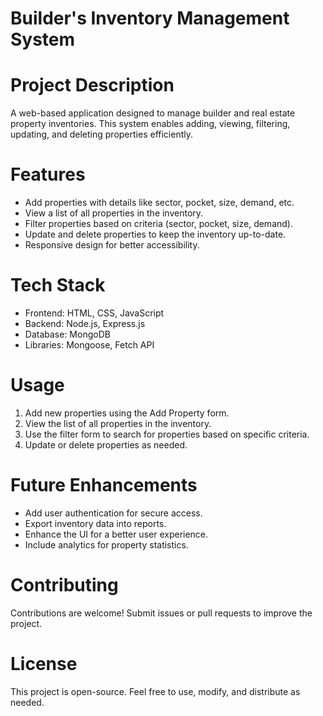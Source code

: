 # Builder's Inventory Management System

# Project Description
A web-based application designed to manage builder and real estate property inventories.
This system enables adding, viewing, filtering, updating, and deleting properties efficiently.

# Features
- Add properties with details like sector, pocket, size, demand, etc.
- View a list of all properties in the inventory.
- Filter properties based on criteria (sector, pocket, size, demand).
- Update and delete properties to keep the inventory up-to-date.
- Responsive design for better accessibility.

# Tech Stack
- Frontend: HTML, CSS, JavaScript
- Backend: Node.js, Express.js
- Database: MongoDB
- Libraries: Mongoose, Fetch API

# Usage
1. Add new properties using the Add Property form.
2. View the list of all properties in the inventory.
3. Use the filter form to search for properties based on specific criteria.
4. Update or delete properties as needed.

# Future Enhancements
- Add user authentication for secure access.
- Export inventory data into reports.
- Enhance the UI for a better user experience.
- Include analytics for property statistics.

# Contributing
Contributions are welcome! Submit issues or pull requests to improve the project.

# License
This project is open-source. Feel free to use, modify, and distribute as needed.

